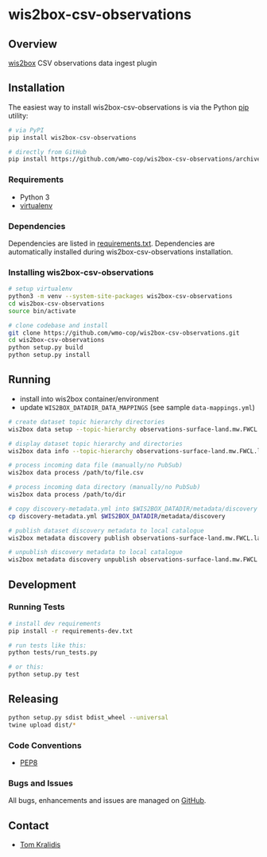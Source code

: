 # wis2box-csv-observations

## Overview

[wis2box](https://github.com/wmo-im/wis2box) CSV observations data ingest plugin

## Installation

The easiest way to install wis2box-csv-observations is via the Python [pip](https://pip.pypa.io/en/stable/)
utility:

```bash
# via PyPI
pip install wis2box-csv-observations

# directly from GitHub
pip install https://github.com/wmo-cop/wis2box-csv-observations/archive/main.zip
```

### Requirements
- Python 3
- [virtualenv](https://virtualenv.pypa.io/)

### Dependencies
Dependencies are listed in [requirements.txt](requirements.txt). Dependencies
are automatically installed during wis2box-csv-observations installation.

### Installing wis2box-csv-observations

```bash
# setup virtualenv
python3 -m venv --system-site-packages wis2box-csv-observations
cd wis2box-csv-observations
source bin/activate

# clone codebase and install
git clone https://github.com/wmo-cop/wis2box-csv-observations.git
cd wis2box-csv-observations
python setup.py build
python setup.py install
```

## Running

- install into wis2box container/environment
- update `WIS2BOX_DATADIR_DATA_MAPPINGS` (see sample `data-mappings.yml`)


```bash
# create dataset topic hierarchy directories
wis2box data setup --topic-hierarchy observations-surface-land.mw.FWCL.landFixed

# display dataset topic hierarchy and directories
wis2box data info --topic-hierarchy observations-surface-land.mw.FWCL.landFixed

# process incoming data file (manually/no PubSub)
wis2box data process /path/to/file.csv

# process incoming data directory (manually/no PubSub)
wis2box data process /path/to/dir

# copy discovery-metadata.yml into $WIS2BOX_DATADIR/metadata/discovery
cp discovery-metadata.yml $WIS2BOX_DATADIR/metadata/discovery

# publish dataset discovery metadata to local catalogue
wis2box metadata discovery publish observations-surface-land.mw.FWCL.landFixed

# unpublish discovery metadata to local catalogue
wis2box metadata discovery unpublish observations-surface-land.mw.FWCL.landFixed
```

## Development

### Running Tests

```bash
# install dev requirements
pip install -r requirements-dev.txt

# run tests like this:
python tests/run_tests.py

# or this:
python setup.py test
```

## Releasing

```bash
python setup.py sdist bdist_wheel --universal
twine upload dist/*
```

### Code Conventions

* [PEP8](https://www.python.org/dev/peps/pep-0008)

### Bugs and Issues

All bugs, enhancements and issues are managed on [GitHub](https://github.com/wmo-cop/wis2box-csv-observations/issues).

## Contact

* [Tom Kralidis](https://github.com/tomkralidis)

